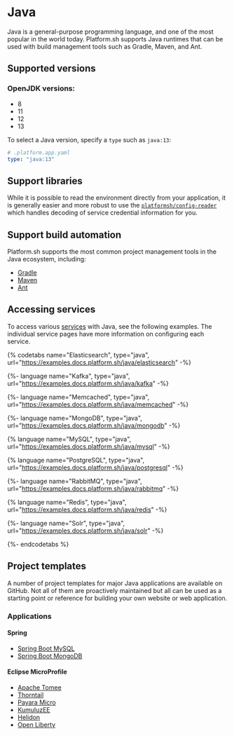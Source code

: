 # Java

Java is a general-purpose programming language, and one of the most popular in the world today. Platform.sh supports Java runtimes that can be used with build management tools such as Gradle, Maven, and Ant.


## Supported versions

### OpenJDK versions:

* 8
* 11
* 12
* 13

To select a Java version, specify a `type` such as `java:13`:

```yaml
# .platform.app.yaml
type: "java:13"
```

## Support libraries

While it is possible to read the environment directly from your application, it is generally easier and more robust to use the [`platformsh/config-reader`](https://github.com/platformsh/config-reader-java) which handles decoding of service credential information for you.

## Support build automation

Platform.sh supports the most common project management tools in the Java ecosystem, including:

* [Gradle](https://gradle.org/)
* [Maven](https://maven.apache.org/)
* [Ant](https://ant.apache.org/)


## Accessing services

To access various [services](/configuration/services.md) with Java, see the following examples.  The individual service pages have more information on configuring each service.


{% codetabs name="Elasticsearch", type="java", url="https://examples.docs.platform.sh/java/elasticsearch" -%}

{%- language name="Kafka", type="java", url="https://examples.docs.platform.sh/java/kafka" -%}

{%- language name="Memcached", type="java", url="https://examples.docs.platform.sh/java/memcached" -%}

{%- language name="MongoDB", type="java", url="https://examples.docs.platform.sh/java/mongodb" -%}

{% language name="MySQL", type="java", url="https://examples.docs.platform.sh/java/mysql" -%}

{% language name="PostgreSQL", type="java", url="https://examples.docs.platform.sh/java/postgresql" -%}

{%- language name="RabbitMQ", type="java", url="https://examples.docs.platform.sh/java/rabbitmq" -%}

{% language name="Redis", type="java", url="https://examples.docs.platform.sh/java/redis" -%}

{%- language name="Solr", type="java", url="https://examples.docs.platform.sh/java/solr" -%}

{%- endcodetabs %}

## Project templates

A number of project templates for major Java applications are available on GitHub. Not all of them are proactively maintained but all can be used as a starting point or reference for building your own website or web application.

### Applications

#### Spring

* [Spring Boot MySQL](https://github.com/platformsh/template-spring-boot-maven-mysql)
* [Spring Boot MongoDB](https://github.com/platformsh/template-spring-mvc-maven-mongodb)

#### Eclipse MicroProfile

* [Apache Tomee](https://github.com/platformsh/template-microprofile-tomee)
* [Thorntail](https://github.com/platformsh/template-microprofile-thorntail)
* [Payara Micro](https://github.com/platformsh/template-microprofile-payara)
* [KumuluzEE](https://github.com/platformsh/template-microprofile-kumuluzee)
* [Helidon](https://github.com/platformsh/template-microprofile-helidon)
* [Open Liberty](https://github.com/platformsh/template-microprofile-openliberty)